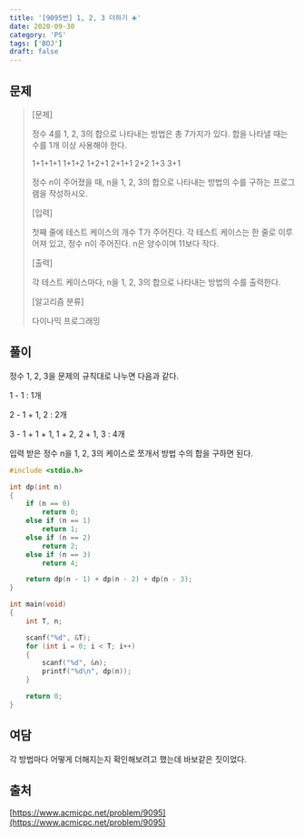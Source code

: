 ```yaml
---
title: '[9095번] 1, 2, 3 더하기 ➕'
date: 2020-09-30
category: 'PS'
tags: ['BOJ']
draft: false
---
```


## 문제

> [문제]
>
> 정수 4를 1, 2, 3의 합으로 나타내는 방법은 총 7가지가 있다. 합을 나타낼 때는 수를 1개 이상 사용해야 한다.
>
> 1+1+1+1
> 1+1+2
> 1+2+1
> 2+1+1
> 2+2
> 1+3
> 3+1
>
> 정수 n이 주어졌을 때, n을 1, 2, 3의 합으로 나타내는 방법의 수를 구하는 프로그램을 작성하시오.
>
> [입력]
>
> 첫째 줄에 테스트 케이스의 개수 T가 주어진다. 각 테스트 케이스는 한 줄로 이루어져 있고, 정수 n이 주어진다. n은 양수이며 11보다 작다.
>
> [출력]
>
> 각 테스트 케이스마다, n을 1, 2, 3의 합으로 나타내는 방법의 수를 출력한다.
>
> [알고리즘 분류]
>
> 다이나믹 프로그래밍

## 풀이

정수 1, 2, 3을 문제의 규칙대로 나누면 다음과 같다.

1 - 1 : 1개

2 - 1 + 1, 2 : 2개

3 - 1 + 1 + 1, 1 + 2, 2 + 1, 3 : 4개

입력 받은 정수 n을 1, 2, 3의 케이스로 쪼개서 방법 수의 합을 구하면 된다.

```c
#include <stdio.h>

int dp(int n)
{
	if (n == 0)
		return 0;
	else if (n == 1)
		return 1;
	else if (n == 2)
		return 2;
	else if (n == 3)
		return 4;

	return dp(n - 1) + dp(n - 2) + dp(n - 3);
}

int main(void)
{
	int T, n;

	scanf("%d", &T);
	for (int i = 0; i < T; i++)
	{
		scanf("%d", &n);
		printf("%d\n", dp(n));
	}

	return 0;
}
```

## 여담

각 방법마다 어떻게 더해지는지 확인해보려고 했는데 바보같은 짓이었다.

## 출처

[https://www.acmicpc.net/problem/9095](https://www.acmicpc.net/problem/9095)

